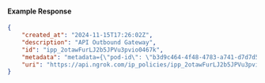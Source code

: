 <!-- Code generated for API Clients. DO NOT EDIT. -->

#### Example Response

```json
{
	"created_at": "2024-11-15T17:26:02Z",
	"description": "API Outbound Gateway",
	"id": "ipp_2otawFurLJ2b5JPVu3pvio0467k",
	"metadata": "metadata={\"pod-id\": \"b3d9c464-4f48-4783-a741-d7d7d5db310f\"}",
	"uri": "https://api.ngrok.com/ip_policies/ipp_2otawFurLJ2b5JPVu3pvio0467k"
}
```
